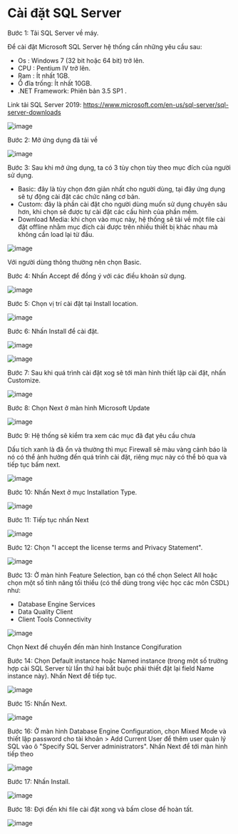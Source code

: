 # Cài đặt SQL Server

Bước 1: Tải SQL Server về máy.

Để cài đặt Microsoft SQL Server hệ thống cần những yêu cầu sau:

- Os : Windows 7 (32 bit hoặc 64 bit) trở lên.
- CPU :  Pentium IV trở lên.
- Ram : Ít nhất 1GB.
- Ổ đĩa trống: Ít nhất 10GB.
- .NET Framework: Phiên bản 3.5 SP1 .

Link tải SQL Server 2019: https://www.microsoft.com/en-us/sql-server/sql-server-downloads

![image](https://user-images.githubusercontent.com/111716161/191170247-4e5c958e-6ecf-41e6-9587-842a7c322112.png)

Bước 2: Mở ứng dụng đã tải về

![image](https://user-images.githubusercontent.com/111716161/191170299-4cb11f99-3258-4082-920a-9f231ea889ee.png)

Bước 3: Sau khi mở ứng dụng, ta có 3 tùy chọn tùy theo mục đích của người sử dụng.

- Basic: đây là tùy chọn đơn giản nhất cho người dùng, tại đây ứng dụng sẽ tự động cài đặt các chức năng cơ bản.
- Custom: đây là phần cài đặt cho người dùng muốn sử dụng chuyên sâu hơn, khi chọn sẽ được tự cài đặt các cấu hình của phần mềm.
- Download Media: khi chọn vào mục này, hệ thống sẽ tải về một file cài đặt offline nhằm mục đích cài được trên nhiều thiết bị khác nhau mà không cần load lại từ đầu.

![image](https://user-images.githubusercontent.com/111716161/191170404-10366e8d-eb7f-4785-9bf4-1992c71a12af.png)

Với người dùng thông thường nên chọn Basic.

Bước 4: Nhấn Accept để đồng ý với các điều khoản sử dụng. 

![image](https://user-images.githubusercontent.com/111716161/191170688-8efbb007-13e9-4639-8d09-23fef5806dc7.png)

Bước 5: Chọn vị trí cài đặt tại Install location. 

![image](https://user-images.githubusercontent.com/111716161/191170771-2936d38b-a9f9-4cd4-9b18-2cf7991b7248.png)

Bước 6: Nhấn Install để cài đặt.

![image](https://user-images.githubusercontent.com/111716161/191170895-691ce8e4-291e-4e54-a0b3-37363a0c2e04.png)

![image](https://user-images.githubusercontent.com/111716161/191170928-4c2a1d08-f884-4814-a6af-d6d57aba7827.png)

Bước 7: Sau khi quá trình cài đặt xog sẽ tới màn hình thiết lập cài đặt, nhấn Customize. 

![image](https://user-images.githubusercontent.com/111716161/191184205-4be138d0-1395-4c32-9821-9cfd2d48fc9e.png)

Bước 8: Chọn Next ở màn hình Microsoft Update

![image](https://user-images.githubusercontent.com/111716161/191185269-fc3b40ae-f688-4c41-bfc9-e9fe7b9b7721.png)

Bước 9: Hệ thống sẽ kiểm tra xem các mục đã đạt yêu cầu chưa

Dấu tích xanh là đã ổn và thường thì mục Firewall sẽ màu vàng cảnh báo là nó có thể ảnh hưởng đến quá trình cài đặt, riêng mục này có thể bỏ qua và tiếp tục bấm next.

![image](https://user-images.githubusercontent.com/111716161/191185479-8177a39f-e07f-4f65-8cad-4d295bc1defb.png)

Bước 10: Nhấn Next ở mục Installation Type.

![image](https://user-images.githubusercontent.com/111716161/191185733-c4816370-6164-4d2e-b2c3-a921a09dc101.png)

Bước 11: Tiếp tục nhấn Next

![image](https://user-images.githubusercontent.com/111716161/191185830-bcf13b6b-ebb2-43e2-b51a-9490fc9d400d.png)

Bước 12: Chọn "I accept the license terms and Privacy Statement".

![image](https://user-images.githubusercontent.com/111716161/191185896-02c73aa9-64bd-4696-a3db-22caee43063b.png)

Bước 13: Ở màn hình Feature Selection, bạn có thể chọn Select All hoặc chọn một số tính năng tối thiểu (có thể dùng trong việc học các môn CSDL) như:

- Database Engine Services
- Data Quality Client
- Client Tools Connectivity

![image](https://user-images.githubusercontent.com/111716161/191186181-de576b09-15f3-4cb5-870e-1a320da10935.png)

Chọn Next để chuyển đến màn hình Instance Congifuration

Bước 14: Chọn Default instance hoặc Named instance (trong một số trường hợp cài SQL Server từ lần thứ hai bắt buộc phải thiết đặt lại field Name instance này). Nhấn Next để tiếp tục. 

![image](https://user-images.githubusercontent.com/111716161/191186440-32c54457-0615-42bf-9a55-8bb7a27b5be8.png)

Bước 15: Nhấn Next.

![image](https://user-images.githubusercontent.com/111716161/191186569-541ca44f-0b27-4dd1-9678-5012e6d13e3f.png)

Bước 16:  Ở màn hình Database Engine Configuration, chọn Mixed Mode và thiết lập password cho tài khoản > Add Current User để thêm user quản lý SQL vào ô "Specify SQL Server administrators". Nhấn Next để tới màn hình tiếp theo

![image](https://user-images.githubusercontent.com/111716161/191186874-29cd44a3-93ff-49a2-baa9-8fa412c7353b.png)

Bước 17: Nhấn Install.

![image](https://user-images.githubusercontent.com/111716161/191187125-622bfc4d-1ffe-42fc-9a5a-7cfadc792ee5.png)

Bước 18: Đợi đến khi file cài đặt xong và bấm close để hoàn tất.

![image](https://user-images.githubusercontent.com/111716161/191187277-7423336e-3e16-4738-9ac8-a7f62f4756c9.png)
